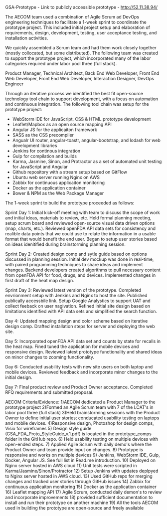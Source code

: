 GSA-Prototype - Link to publicly accessible prototype - http://52.11.38.94/

The AECOM team used a combination of Agile Scrum ad DevOps engineering techniques to facilitate a 1-week sprint to coordinate the prototype project. This included initial project setup and elaboration of requirements, design, development, testing, user acceptance testing, and installation activities.

We quickly assembled a Scrum team and had them work closely together (mostly collocated, but some distributed). The following team was created to support the prototype project, which incorporated many of the labor categories required under labor pool three (full stack).

Product Manager, Technical Architect, Back End Web Developer, Front End Web Developer, Front End Web Developer, Interaction Designer, DevOps Engineer

Through an iterative process we identified the best fit open-source technology tool chain to support development, with a focus on automation and continuous integration. The following tool chain was setup for the prototype project:

- WebStorm IDE for JavaScript, CSS & HTML prototype development
- Leaflet/Mapbox as an open source mapping API
- Angular JS for the applicaiton framework
- SASS as the CSS precompiler
- Angualr UI router, angular-toastr, angular-bootstrap, and lodash for web development libraries
- Jenkins for continous integration
- Gulp for compilation and builds
- Karma, Jasmine, Sinon, and Protractor as a set of automated unit testing for JavaScript and Angular
- Github repository with a stream setup based on GitFlow
- Ubuntu web server running Nginx on AWS
- Zabbix for continuous applicaiton monitoring
- Docker as the application container
- Bower & NPM as the Web Package Manager

The 1-week sprint to build the prototype proceeded as follows:

Sprint Day 1: Initial kick-off meeting with team to discuss the scope of work and initial ideas, materials to review, etc. Held formal planning meeting, setup scrum board and reviewed open-source visual data driven options (map, charts, etc.). Reviewed openFDA API data sets for consistency and realible data points that we could use to relate the information in a usable format that would benefit the end user. Began to setup user stories based on ideas idenitified during brainstorming planning session.

Sprint Day 2: Created design comp and sytle guide based on options discussed in planning session. Initial dev mockup was done in real-time, with paired programming techniques to share ideas and implement changes. Backend developers created algorithms to pull necessary content from openFDA API for food, drugs, and devices. Implemented changes in first draft of the heat map design.

Sprint Day 3: Reviewed latest version of the prototype. Completed envrionment setup with Jenkins and Nginx to host the site. Published publically accessbile link. Setup Google Analystics to support UAT and collect feeback on user nagivation. Refined initial site design based on limitations identified with API data sets and simplified the search function.

Day 4: Updated mapping design and color scheme based on iterative design comp. Drafted installation steps for server and deploying the web site.

Day 5: Incorporated openFDA API data set and counts by state for recalls in the heat map. Fined tuned the application for mobile devices and responsive design. Reviewed latest prototype functionality and shared ideas on minor changes to zooming functionality.

Day 6: Conducted usability tests with new site users on both laptop and mobile devices. Reviewed feedback and incorporate minor changes to the initial design.

Day 7: Final product review and Product Owner acceptance. Completed RFQ requirements and submitted proposal.

AECOM Criteria/Evidence:
1)AECOM dedicated a Product Manager to the prototype project
2)Formed an Agile Scrum team with 7 of the LCAT's in labor pool three (full stack)
3)Held brainstorming sessions with the Product Owner to define initial user stories; conducated usability testing on laptops and mobile devices.
4)Responsive design, Photoshop for design comps, Visio for wireframes
5) Design style guide (GSA_FDA_Proto_StyleGuide_v.1.pdf) is located in the prototype_comps folder in the GitHub repo.
6) Held usability testing on multiple devices with open-ended steps. 
7) Applied Agile Scrum with daily demo's where the Product Owner and team provide input on changes.
8) Prototype is responsive and works on multiple devices
9) Jenkins, WebStorm IDE, Gulp, Docker, Angular JS. See full list in Read.me introduction.
10) Deployed on Nginx server hosted in AWS cloud
11) Unit tests were scripted in Karma/Jasmine/Sinon/Protractor
12) Setup Jenkins with updates deplpyed to Nginx server hosted in AWS cloud.
13) Used GitHub repo for merging changes and tracked user stories through GitHub issues
14) Zabbix for continuous applicaiton monitoring
15) Docker as the application container
16) Leaflet mapping API
17) Agile Scrum, conducted daily demon's to review and incorporate improvements
18) provided sufficient documentation to install and run their prototype on another machine
19) All the tools AECOM used in building the prototype are open-source and freely available
